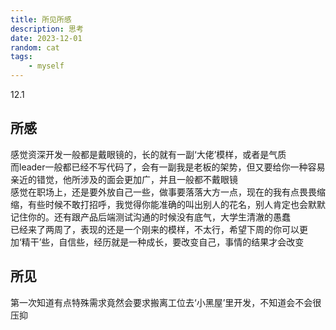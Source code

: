 ```yaml
---
title: 所见所感
description: 思考
date: 2023-12-01
random: cat 
tags:
    - myself
---
```


12.1
## 所感
感觉资深开发一般都是戴眼镜的，长的就有一副‘大佬’模样，或者是气质  
而leader一般都已经不写代码了，会有一副我是老板的架势，但又要给你一种容易亲近的错觉，他所涉及的面会更加广，并且一般都不戴眼镜
<br>
感觉在职场上，还是要外放自己一些，做事要落落大方一点，现在的我有点畏畏缩缩，有些时候不敢打招呼，我觉得你能准确的叫出别人的花名，别人肯定也会默默记住你的。还有跟产品后端测试沟通的时候没有底气，大学生清澈的愚蠢  
已经来了两周了，表现的还是一个刚来的模样，不太行，希望下周的你可以更加‘精干’些，自信些，经历就是一种成长，要改变自己，事情的结果才会改变


## 所见
第一次知道有点特殊需求竟然会要求搬离工位去‘小黑屋’里开发，不知道会不会很压抑
